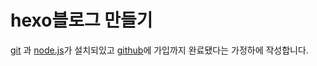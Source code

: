 # hexo블로그 만들기

[git](https://gitforwindows.org/) 과 [node.js](https://nodejs.org/en/)가 설치되있고 [github](https://github.com/)에 가입까지 완료됐다는 가정하에 작성합니다.

